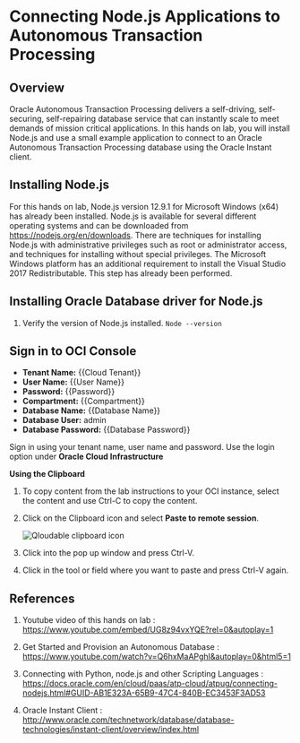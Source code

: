 # Connecting Node.js Applications to Autonomous Transaction Processing

## Overview

Oracle Autonomous Transaction Processing delivers a self-driving, self-securing, self-repairing database service that can instantly scale to meet demands of mission critical applications. In this hands on lab, you will install Node.js and use a small example application to connect to an Oracle Autonomous Transaction Processing database using the Oracle Instant client.

## Installing Node.js

For this hands on lab, Node.js version 12.9.1 for Microsoft Windows (x64) has already been installed. Node.js is available for several different operating systems and can be downloaded from https://nodejs.org/en/downloads. There are techniques for installing Node.js with administrative privileges such as root or administrator access, and techniques for installing without special privileges. The Microsoft Windows platform has an additional requirement to install the Visual Studio 2017 Redistributable. This step has already been performed.

## Installing Oracle Database driver for Node.js
1. Verify the version of Node.js installed.
``` Node --version ```

## Sign in to OCI Console

* **Tenant Name:** {{Cloud Tenant}}
* **User Name:** {{User Name}}
* **Password:** {{Password}}
* **Compartment:** {{Compartment}}
* **Database Name:** {{Database Name}}
* **Database User:** admin
* **Database Password:** {{Database Password}}


Sign in using your tenant name, user name and password. Use the login option under **Oracle Cloud Infrastructure**

**Using the Clipboard**

1. To copy content from the lab instructions to your OCI instance, select the content and use Ctrl-C to copy the content.

2. Click on the Clipboard icon and select **Paste to remote session**.

   <img src="https://raw.githubusercontent.com/oracle/learning-library/master/oci-library/qloudable/MachineLearning_ADW/img/ADW_CLIP.png" alt="Qloudable clipboard icon">

3. Click into the pop up window and press Ctrl-V.

4. Click in the tool or field where you want to paste and press Ctrl-V again.

## References

1. Youtube video of this hands on lab : https://www.youtube.com/embed/UG8z94vxYQE?rel=0&autoplay=1

2. Get Started and Provision an Autonomous Database : https://www.youtube.com/watch?v=Q6hxMaAPghI&autoplay=0&html5=1

3. Connecting with Python, node.js and other Scripting Languages : https://docs.oracle.com/en/cloud/paas/atp-cloud/atpug/connecting-nodejs.html#GUID-AB1E323A-65B9-47C4-840B-EC3453F3AD53

4. Oracle Instant Client : http://www.oracle.com/technetwork/database/database-technologies/instant-client/overview/index.html
